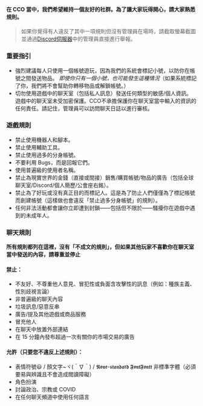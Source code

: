 

#### 在 CCO 當中，我們希望維持一個友好的社群。為了讓大家玩得開心，請大家熟悉規則。

> 如果你覺得有人違反了其中一項規則但沒有管理員在場時，請截取螢幕截圖並通過[Discord伺服器](https://discord.gg/JREx8xz)中的管理員直接進行舉報。
### 重要指引
* 強烈建議每人只使用一個帳號遊玩，因為我們的系統會標記小號，以防你在帳號之間發送物品。 *即使你只有一個小號，也可能發生這種情況*（如果系統標記了你，我們將不會幫助你轉移物品或解鎖帳號。）
* 切勿使用遊戲中的聊天室（包括私人訊息）發送任何類型的敏感/個人資訊。 遊戲中的聊天室未受加密保護。CCO不承擔保護你在聊天室當中輸入的資訊的任何責任。請記住，管理員可以訪問聊天日誌以進行審核。 

### 遊戲規則
* 禁止使用機器人和腳本。
* 禁止使用輔助工具。
* 禁止使用過多的分身帳號。
* 不要利用 Bugs，而是回報它們。
* 使用普遍級的使用者名稱。
* 禁止為現實世界的金錢（直接或間接）銷售/購買帳號/物品的廣告（包括全球聊天室/Discord/個人簡歷/公會座右銘）。
* 禁止為了好玩或沒有真正目的而標記人。這是為了防止人們僅僅為了標記帳號而創建帳號（這樣做也會違反「禁止過多分身帳號」的規則）。
* 任何非法活動都會讓你立即遭到封鎖——包括但不限於——騷擾你在遊戲中遇到的未成年人。

### 聊天規則
**所有規則都列在這裡，沒有「不成文的規則」，但如果其他玩家不喜歡你在聊天室當中發送的內容，請尊重並停止**
#### 禁止：
* 不友好、不尊重他人意見、冒犯性或負面含攻擊性的訊息（例如：種族主義、性別歧視言論）
* 非普遍級的聊天內容
* 垃圾訊息/惡意反串
* 廣告/提及其他遊戲或商品服務
* 冒充他人
* 在聊天中放置外部連結
* 在 15 分鐘內發布超過一次有關你的市場交易的廣告

#### 允許（只要您不違反上述規則）：
* 表情符號😃 / 顏文字~ヾ(＾∇＾) / 𝕹𝖔𝖓𝖊-𝖘𝖙𝖆𝖓𝖉𝖆𝖗𝖉 𝕱𝖔𝖓𝖙𝕱𝖔𝖓𝖙𝖙 非標準字體（必須要易與辨識且不會造成閲讀障礙）
* 角色扮演
* 討論政治、宗教或 COVID
* 在任何聊天頻道中使用任何語言
